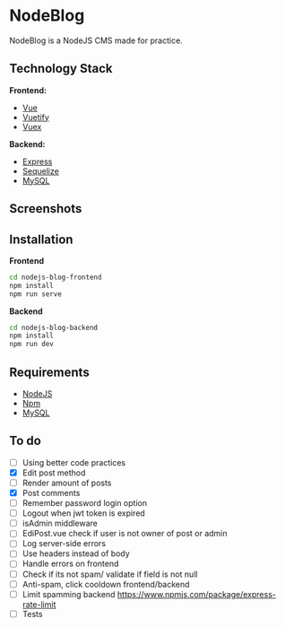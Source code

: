 # NodeBlog
NodeBlog is a NodeJS CMS made for practice.

## Technology Stack

**Frontend:**

- [Vue](https://vuejs.org/) 
- [Vuetify](https://vuetifyjs.com/en/)
- [Vuex](https://vuex.vuejs.org/)


**Backend:**

- [Express](https://expressjs.com/)
- [Sequelize](https://sequelize.org/)
- [MySQL](https://www.mysql.com/)

## Screenshots

## Installation

**Frontend**
```bash
cd nodejs-blog-frontend
npm install
npm run serve
```

**Backend**
```bash
cd nodejs-blog-backend
npm install
npm run dev
```

## Requirements

- [NodeJS](https://nodejs.org/en/)
- [Npm](https://www.npmjs.com/)
- [MySQL](https://www.mysql.com/)

## To do

- [ ] Using better code practices
- [X] Edit post method
- [ ] Render amount of posts
- [X] Post comments
- [ ] Remember password login option
- [ ] Logout when jwt token is expired
- [ ] isAdmin middleware
- [ ] EdiPost.vue check if user is not owner of post or admin
- [ ] Log server-side errors
- [ ] Use headers instead of body
- [ ] Handle errors on frontend
- [ ] Check if its not spam/ validate if field is not null
- [ ] Anti-spam, click cooldown frontend/backend
- [ ] Limit spamming backend https://www.npmjs.com/package/express-rate-limit
- [ ] Tests